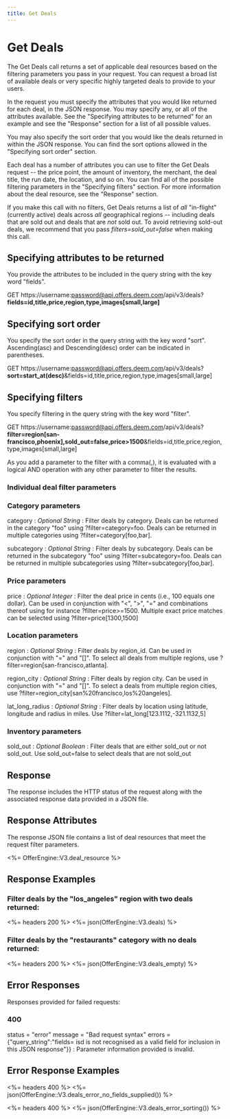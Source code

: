 ```yaml
---
title: Get Deals
---
```


# Get Deals

The Get Deals call returns a set of applicable deal resources based on the filtering parameters you pass in your request. You can request a broad list of available deals or very specific highly targeted deals to provide to your users.

In the request you must specify the attributes that you would like returned for each deal, in the JSON response. You may specify any, or all of the attributes available. See the "Specifying attributes to be returned" for an example and see the "Response" section for a list of all possible values.

You may also specify the sort order that you would like the deals returned in within the JSON response. You can find the sort options allowed in the "Specifying sort order" section.

Each deal has a number of attributes you can use to filter the Get Deals request -- the price point, the amount of inventory, the merchant, the deal title, the run date, the location, and so on. You can find all of the possible filtering parameters in the "Specifying filters" section. For more information about the deal resource, see the "Response" section.

If you make this call with no filters, Get Deals returns a list of <i>all</i> "in-flight" (currently active) deals across <i>all</i> geographical regions -- including deals that are sold out and deals that are <i>not</i> sold out. To avoid retrieving sold-out deals, we recommend that you pass <i>filters=sold_out=false</i> when making this call.

## Specifying attributes to be returned

You provide the attributes to be included in the query string with the key word "fields".

GET https://username:password@api.offers.deem.com/api/v3/deals?<b>fields=id,title,price,region,type,images[small,large]</b>

## Specifying sort order

You specify the sort order in the query string with the key word "sort". Ascending(asc) and Descending(desc) order can be indicated in parentheses.

GET https://username:password@api.offers.deem.com/api/v3/deals?<b>sort=start_at(desc)</b>&fields=id,title,price,region,type,images[small,large]

## Specifying filters

You specify filtering in the query string with the key word "filter".

GET https://username:password@api.offers.deem.com/api/v3/deals?<b>filter=region[san-francisco,phoenix],sold_out=false,price>1500</b>&fields=id,title,price,region,type,images[small,large]

As you add a parameter to the filter with a comma(,), it is evaluated with a logical AND operation with any other parameter to filter the results.

### Individual deal filter parameters

### Category parameters

category
: _Optional String_ : Filter deals by category. Deals can be returned in the category "foo" using ?filter=category=foo. Deals can be returned in multiple categories using ?filter=category[foo,bar].

subcategory
: _Optional String_ : Filter deals by subcategory. Deals can be returned in the subcategory "foo" using ?filter=subcategory=foo. Deals can be returned in multiple subcategories using ?filter=subcategory[foo,bar].

### Price parameters

price
: _Optional Integer_ : Filter the deal price in cents (i.e., 100 equals one dollar). Can be used in conjunction with "<", ">", "=" and combinations thereof using for instance ?filter=price>=1500. Multiple exact price matches can be selected using ?filter=price[1300,1500]

### Location parameters

region
: _Optional String_ : Filter deals by region_id. Can be used in conjunction with "=" and "[]". To select all deals from multiple regions, use ?filter=region[san-francisco,atlanta].

region_city
: _Optional String_ : Filter deals by region city. Can be used in conjunction with "=" and "[]". To select a deals from multiple region cities, use ?filter=region_city[san%20francisco,los%20angeles].

lat_long_radius
: _Optional String_ : Filter deals by location using latitude, longitude and radius in miles. Use ?filter=lat_long[123.1112,-321.1132,5]

### Inventory parameters

sold_out
: _Optional Boolean_ : Filter deals that are either sold_out or not sold_out. Use sold_out=false to select deals that are not sold_out

## Response

The response includes the HTTP status of the request along with the associated response data provided in a JSON file.

## Response Attributes

The response JSON file contains a list of deal resources that meet the request filter parameters.

<%= OfferEngine::V3.deal_resource %>

## Response Examples

### Filter deals by the "los_angeles" region with two deals returned:

<%= headers 200 %>
<%= json(OfferEngine::V3.deals) %>

### Filter deals by the "restaurants" category with no deals returned:

<%= headers 200 %>
<%= json(OfferEngine::V3.deals_empty) %>

## Error Responses

Responses provided for failed requests:

### 400

status = "error"
message = "Bad request syntax"
errors = {"query_string":"fields= isd is not recognised as a valid field for inclusion in this JSON response"}}
: Parameter information provided is invalid.

## Error Response Examples

<%= headers 400 %>
<%= json(OfferEngine::V3.deals_error_no_fields_supplied()) %>

<%= headers 400 %>
<%= json(OfferEngine::V3.deals_error_sorting()) %>